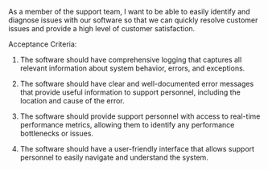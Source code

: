 As a member of the support team, I want to be able to easily identify and diagnose issues with our software so that we can quickly resolve customer issues and provide a high level of customer satisfaction.


Acceptance Criteria:
1. The software should have comprehensive logging that captures all relevant information about system behavior, errors, and exceptions.

2. The software should have clear and well-documented error messages that provide useful information to support personnel, including the location and cause of the error.

3. The software should provide support personnel with access to real-time performance metrics, allowing them to identify any performance bottlenecks or issues.

4. The software should have a user-friendly interface that allows support personnel to easily navigate and understand the system.